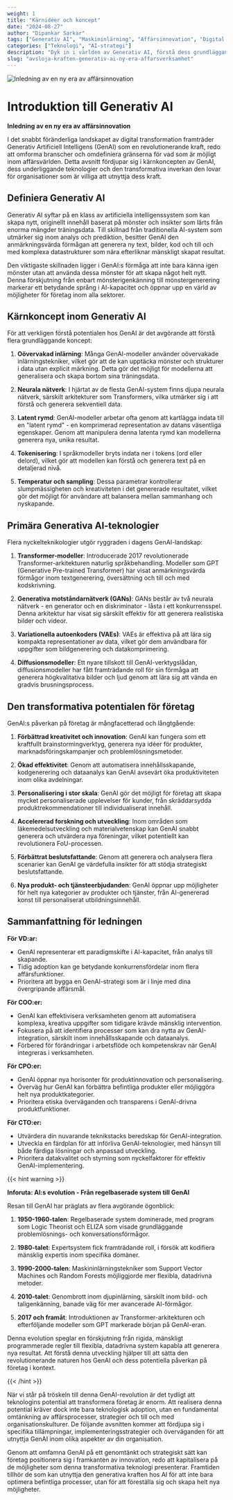 ```yaml
---
weight: 1
title: "Kärnidéer och koncept"
date: "2024-08-27"
author: "Dipankar Sarkar"
tags: ["Generativ AI", "Maskininlärning", "Affärsinnovation", "Digital Transformation"]
categories: ["Teknologi", "AI-strategi"]
description: "Dyk in i världen av Generativ AI, förstå dess grundläggande koncept, teknologier och transformativa potential för företag inom olika branscher."
slug: "avsloja-kraften-generativ-ai-ny-era-affarsverksamhet"
---
```


![Inledning av en ny era av affärsinnovation](/1.png)

# Introduktion till Generativ AI
**Inledning av en ny era av affärsinnovation**

I det snabbt föränderliga landskapet av digital transformation framträder Generativ Artificiell Intelligens (GenAI) som en revolutionerande kraft, redo att omforma branscher och omdefiniera gränserna för vad som är möjligt inom affärsvärlden. Detta avsnitt fördjupar sig i kärnkoncepten av GenAI, dess underliggande teknologier och den transformativa inverkan den lovar för organisationer som är villiga att utnyttja dess kraft.

## Definiera Generativ AI

Generativ AI syftar på en klass av artificiella intelligenssystem som kan skapa nytt, originellt innehåll baserat på mönster och insikter som lärts från enorma mängder träningsdata. Till skillnad från traditionella AI-system som utmärker sig inom analys och prediktion, besitter GenAI den anmärkningsvärda förmågan att generera ny text, bilder, kod och till och med komplexa datastrukturer som nära efterliknar mänskligt skapat resultat.

Den viktigaste skillnaden ligger i GenAI:s förmåga att inte bara känna igen mönster utan att använda dessa mönster för att skapa något helt nytt. Denna förskjutning från enbart mönsterigenkänning till mönstergenerering markerar ett betydande språng i AI-kapacitet och öppnar upp en värld av möjligheter för företag inom alla sektorer.

## Kärnkoncept inom Generativ AI

För att verkligen förstå potentialen hos GenAI är det avgörande att förstå flera grundläggande koncept:

1. **Oövervakad inlärning**: Många GenAI-modeller använder oövervakade inlärningstekniker, vilket gör att de kan upptäcka mönster och strukturer i data utan explicit märkning. Detta gör det möjligt för modellerna att generalisera och skapa bortom sina träningsdata.

2. **Neurala nätverk**: I hjärtat av de flesta GenAI-system finns djupa neurala nätverk, särskilt arkitekturer som Transformers, vilka utmärker sig i att förstå och generera sekventiell data.

3. **Latent rymd**: GenAI-modeller arbetar ofta genom att kartlägga indata till en "latent rymd" - en komprimerad representation av datans väsentliga egenskaper. Genom att manipulera denna latenta rymd kan modellerna generera nya, unika resultat.

4. **Tokenisering**: I språkmodeller bryts indata ner i tokens (ord eller delord), vilket gör att modellen kan förstå och generera text på en detaljerad nivå.

5. **Temperatur och sampling**: Dessa parametrar kontrollerar slumpmässigheten och kreativiteten i det genererade resultatet, vilket gör det möjligt för användare att balansera mellan sammanhang och nyskapande.

## Primära Generativa AI-teknologier

Flera nyckelteknikologier utgör ryggraden i dagens GenAI-landskap:

1. **Transformer-modeller**: Introducerade 2017 revolutionerade Transformer-arkitekturen naturlig språkbehandling. Modeller som GPT (Generative Pre-trained Transformer) har visat anmärkningsvärda förmågor inom textgenerering, översättning och till och med kodskrivning.

2. **Generativa motståndarnätverk (GANs)**: GANs består av två neurala nätverk - en generator och en diskriminator - låsta i ett konkurrensspel. Denna arkitektur har visat sig särskilt effektiv för att generera realistiska bilder och videor.

3. **Variationella autoenkoders (VAEs)**: VAEs är effektiva på att lära sig kompakta representationer av data, vilket gör dem användbara för uppgifter som bildgenerering och datakomprimering.

4. **Diffusionsmodeller**: Ett nyare tillskott till GenAI-verktygslådan, diffusionsmodeller har fått framträdande roll för sin förmåga att generera högkvalitativa bilder och ljud genom att lära sig att vända en gradvis brusningsprocess.

## Den transformativa potentialen för företag

GenAI:s påverkan på företag är mångfacetterad och långtgående:

1. **Förbättrad kreativitet och innovation**: GenAI kan fungera som ett kraftfullt brainstormingverktyg, generera nya idéer för produkter, marknadsföringskampanjer och problemlösningsmetoder.

2. **Ökad effektivitet**: Genom att automatisera innehållsskapande, kodgenerering och dataanalys kan GenAI avsevärt öka produktiviteten inom olika avdelningar.

3. **Personalisering i stor skala**: GenAI gör det möjligt för företag att skapa mycket personaliserade upplevelser för kunder, från skräddarsydda produktrekommendationer till individualiserat innehåll.

4. **Accelererad forskning och utveckling**: Inom områden som läkemedelsutveckling och materialvetenskap kan GenAI snabbt generera och utvärdera nya föreningar, vilket potentiellt kan revolutionera FoU-processen.

5. **Förbättrat beslutsfattande**: Genom att generera och analysera flera scenarier kan GenAI ge värdefulla insikter för att stödja strategiskt beslutsfattande.

6. **Nya produkt- och tjänsteerbjudanden**: GenAI öppnar upp möjligheter för helt nya kategorier av produkter och tjänster, från AI-genererad konst till personaliserat utbildningsinnehåll.

## Sammanfattning för ledningen

**För VD:ar:**
- GenAI representerar ett paradigmskifte i AI-kapacitet, från analys till skapande.
- Tidig adoption kan ge betydande konkurrensfördelar inom flera affärsfunktioner.
- Prioritera att bygga en GenAI-strategi som är i linje med dina övergripande affärsmål.

**För COO:er:**
- GenAI kan effektivisera verksamheten genom att automatisera komplexa, kreativa uppgifter som tidigare krävde mänsklig intervention.
- Fokusera på att identifiera processer som kan dra nytta av GenAI-integration, särskilt inom innehållsskapande och dataanalys.
- Förbered för förändringar i arbetsflöde och kompetenskrav när GenAI integreras i verksamheten.

**För CPO:er:**
- GenAI öppnar nya horisonter för produktinnovation och personalisering.
- Överväg hur GenAI kan förbättra befintliga produkter eller möjliggöra helt nya produktkategorier.
- Prioritera etiska överväganden och transparens i GenAI-drivna produktfunktioner.

**För CTO:er:**
- Utvärdera din nuvarande teknikstacks beredskap för GenAI-integration.
- Utveckla en färdplan för att införliva GenAI-teknologier, med hänsyn till både färdiga lösningar och anpassad utveckling.
- Prioritera datakvalitet och styrning som nyckelfaktorer för effektiv GenAI-implementering.

{{< hint warning >}}

**Inforuta: AI:s evolution - Från regelbaserade system till GenAI**

Resan till GenAI har präglats av flera avgörande ögonblick:

1. **1950-1960-talen**: Regelbaserade system dominerade, med program som Logic Theorist och ELIZA som visade grundläggande problemlösnings- och konversationsförmågor.

2. **1980-talet**: Expertsystem fick framträdande roll, i försök att kodifiera mänsklig expertis inom specifika domäner.

3. **1990-2000-talen**: Maskininlärningstekniker som Support Vector Machines och Random Forests möjliggjorde mer flexibla, datadrivna metoder.

4. **2010-talet**: Genombrott inom djupinlärning, särskilt inom bild- och taligenkänning, banade väg för mer avancerade AI-förmågor.

5. **2017 och framåt**: Introduktionen av Transformer-arkitekturen och efterföljande modeller som GPT markerade början på GenAI-eran.

Denna evolution speglar en förskjutning från rigida, mänskligt programmerade regler till flexibla, datadrivna system kapabla att generera nya resultat. Att förstå denna utveckling hjälper till att sätta den revolutionerande naturen hos GenAI och dess potentiella påverkan på företag i kontext.

{{< /hint >}}

När vi står på tröskeln till denna GenAI-revolution är det tydligt att teknologins potential att transformera företag är enorm. Att realisera denna potential kräver dock inte bara teknologisk adoption, utan en fundamental omtänkning av affärsprocesser, strategier och till och med organisationskulturer. De följande avsnitten kommer att fördjupa sig i specifika tillämpningar, implementeringsstrategier och överväganden för att utnyttja GenAI inom olika aspekter av din organisation.

Genom att omfamna GenAI på ett genomtänkt och strategiskt sätt kan företag positionera sig i framkanten av innovation, redo att kapitalisera på de möjligheter som denna transformativa teknologi presenterar. Framtiden tillhör de som kan utnyttja den generativa kraften hos AI för att inte bara optimera befintliga processer, utan för att föreställa sig och skapa helt nya möjligheter.
